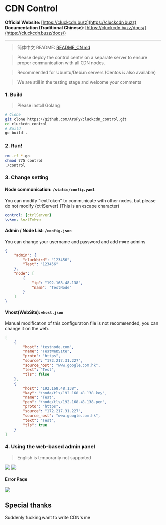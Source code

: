 # CDN Control 

**Official Website:** [https://cluckcdn.buzz](https://cluckcdn.buzz)<br>
**Documentation (Traditional Chinese):** [https://cluckcdn.buzz/docs/](https://cluckcdn.buzz/docs/)

-----

> 简体中文 README: [README_CN.md](README_CN.md)

> Please deploy the control centre on a separate server to ensure proper communication with all CDN nodes.

> Recommended for Ubuntu/Debian servers (Centos is also available)

> We are still in the testing stage and welcome your comments

### 1. Build

> Please install Golang

```bash
# Clone
git clone https://github.com/ArsFy/cluckcdn_control.git
cd cluckcdn_control
# Build
go build .
```

### 2. Run!

```bash
rm -rf *.go
chmod 775 control
./control
```

### 3. Change setting 

#### Node communication: `/static/config.yaml`

You can modify "textToken" to communicate with other nodes, but please do not modify {ctrlServer} (This is an escape character)

```yaml
control: {ctrlServer}
token: textToken
```

#### Admin / Node List: `/config.json`

You can change your username and password and add more admins

```json
{
    "admin": {
        "cluckbird": "123456",
        "Test": "123456"
    },
    "node": [
        {
            "ip": "192.168.48.138",
            "name": "TestNode"
        }
    ]
}
```

#### Vhost(WebSite): `vhost.json`

Manual modification of this configuration file is not recommended, you can change it on the web.

```json
[
    {
        "host": "testnode.com",
        "name": "TestWebSite",
        "proto": "https",
        "source": "172.217.31.227",
        "source_host": "www.google.com.hk",
        "text": "Test",
        "tls": false
    },
    {
        "host": "192.168.48.138",
        "key": "/node/tls/192.168.48.138.key",
        "name": "Test",
        "pen": "/node/tls/192.168.48.138.pen",
        "proto": "https",
        "source": "172.217.31.227",
        "source_host": "www.google.com.hk",
        "text": "Test",
        "tls": true
    }
]
```

### 4. Using the web-based admin panel

> English is temporarily not supported

![](https://ci.cncn3.cn/0cde5a1ad3cec0ad54ad9100fc22786b.png)
![](https://ci.cncn3.cn/c2ab373ce3b7d57da3d8109d85460349.png)

#### Error Page
![](https://ci.cncn3.cn/9738cba86de009a32dba739516a453ad.png)

## Special thanks

Suddenly fucking want to write CDN's me